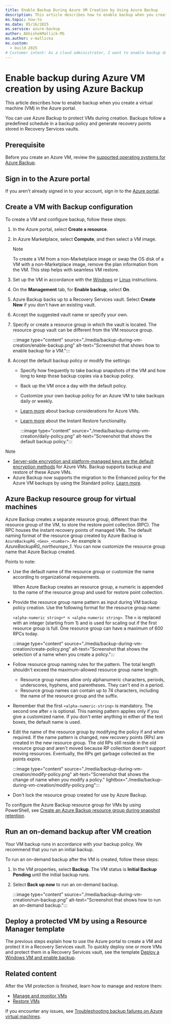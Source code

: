 ```yaml
---
title: Enable Backup During Azure VM Creation by Using Azure Backup
description: This article describes how to enable backup when you create an Azure VM with Azure Backup.
ms.topic: how-to
ms.date: 05/16/2025
ms.service: azure-backup
author: AbhishekMallick-MS
ms.author: v-mallicka
ms.custom:
  - build-2025
# Customer intent: As a cloud administrator, I want to enable backup during the creation of a virtual machine so that I can ensure that data protection and recovery points are established from the outset.
---
```


# Enable backup during Azure VM creation by using Azure Backup

This article describes how to enable backup when you create a virtual machine (VM) in the Azure portal.  

You can use Azure Backup to protect VMs during creation. Backups follow a predefined schedule in a backup policy and generate recovery points stored in Recovery Services vaults.

## Prerequisite

Before you create an Azure VM, review the [supported operating systems for Azure Backup](backup-support-matrix-iaas.md#supported-backup-actions).

## Sign in to the Azure portal

If you aren't already signed in to your account, sign in to the [Azure portal](https://portal.azure.com).

## Create a VM with Backup configuration

To create a VM and configure backup, follow these steps:

1. In the Azure portal, select **Create a resource**.

1. In Azure Marketplace, select **Compute**, and then select a VM image.

   >[!NOTE]
   >To create a VM from a non-Marketplace image or swap the OS disk of a VM with a non-Marketplace image, remove the plan information from the VM. This step helps with seamless VM restore.

1. Set up the VM in accordance with the [Windows](/azure/virtual-machines/windows/quick-create-portal) or [Linux](/azure/virtual-machines/linux/quick-create-portal) instructions.

1. On the **Management** tab, for **Enable backup**, select **On**.
1. Azure Backup backs up to a Recovery Services vault. Select **Create New** if you don't have an existing vault.
1. Accept the suggested vault name or specify your own.
1. Specify or create a resource group in which the vault is located. The resource group vault can be different from the VM resource group.

    :::image type="content" source="./media/backup-during-vm-creation/enable-backup.png" alt-text="Screenshot that shows how to enable backup for a VM.":::

1. Accept the default backup policy or modify the settings:
    - Specify how frequently to take backup snapshots of the VM and how long to keep those backup copies via a backup policy.
    - Back up the VM once a day with the default policy.
    - Customize your own backup policy for an Azure VM to take backups daily or weekly.
    - [Learn more](backup-azure-vms-introduction.md#backup-and-restore-considerations) about backup considerations for Azure VMs.
    - [Learn more](backup-instant-restore-capability.md) about the Instant Restore functionality.

      :::image type="content" source="./media/backup-during-vm-creation/daily-policy.png" alt-text="Screenshot that shows the default backup policy.":::

>[!NOTE]
>- [Server-side encryption and platform-managed keys are the default encryption methods](backup-encryption.md) for Azure VMs. Backup supports backup and restore of these Azure VMs.
>- Azure Backup now supports the migration to the Enhanced policy for the Azure VM backups by using the Standard policy. [Learn more](backup-azure-vm-migrate-enhanced-policy.md).

## Azure Backup resource group for virtual machines

Azure Backup creates a separate resource group, different than the resource group of the VM, to store the restore point collection (RPC). The RPC houses the instant recovery points of managed VMs. The default naming format of the resource group created by Azure Backup is `AzureBackupRG_<Geo>_<number>`. An example is *AzureBackupRG_northeurope_1*. You can now customize the resource group name that Azure Backup created.

Points to note:

- Use the default name of the resource group or customize the name according to organizational requirements.

  When Azure Backup creates an resource group, a numeric is appended to the name of the resource group and used for restore point collection.

- Provide the resource group name pattern as input during VM backup policy creation. Use the following format for the resource group name:

    `<alpha-numeric string>* n <alpha-numeric string>`. The `n` is replaced with an integer (starting from 1) and is used for scaling out if the first resource group is full. One resource group can have a maximum of 600 RPCs today.

   :::image type="content" source="./media/backup-during-vm-creation/create-policy.png" alt-text="Screenshot that shows the selection of a name when you create a policy.":::
- Follow resource group naming rules for the pattern. The total length shouldn't exceed the maximum-allowed resource group name length.
  - Resource group names allow only alphanumeric characters, periods, underscores, hyphens, and parentheses. They can't end in a period.
  - Resource group names can contain up to 74 characters, including the name of the resource group and the suffix.
- Remember that the first `<alpha-numeric-string>` is mandatory. The second one after `n` is optional. This naming pattern applies only if you give a customized name. If you don't enter anything in either of the text boxes, the default name is used.
- Edit the name of the resource group by modifying the policy if and when required. If the name pattern is changed, new recovery points (RPs) are created in the new resource group. The old RPs still reside in the old resource group and aren't moved because RP collection doesn't support moving resources. Eventually, the RPs get garbage collected as the points expire.

   :::image type="content" source="./media/backup-during-vm-creation/modify-policy.png" alt-text="Screenshot that shows the change of name when you modify a policy." lightbox="./media/backup-during-vm-creation/modify-policy.png":::

- Don't lock the resource group created for use by Azure Backup.

To configure the Azure Backup resource group for VMs by using PowerShell, see [Create an Azure Backup resource group during snapshot retention](backup-azure-vms-automation.md#creating-azure-backup-resource-group-during-snapshot-retention).

## Run an on-demand backup after VM creation

Your VM backup runs in accordance with your backup policy. We recommend that you run an initial backup.

To run an on-demand backup after the VM is created, follow these steps:

1. In the VM properties, select **Backup**. The VM status is **Initial Backup Pending** until the initial backup runs.
1. Select **Back up now** to run an on-demand backup.

    :::image type="content" source="./media/backup-during-vm-creation/run-backup.png" alt-text="Screenshot that shows how to run an on-demand backup.":::

## Deploy a protected VM by using a Resource Manager template

The previous steps explain how to use the Azure portal to create a VM and protect it in a Recovery Services vault. To quickly deploy one or more VMs and protect them in a Recovery Services vault, see the template [Deploy a Windows VM and enable backup](https://azure.microsoft.com/resources/templates/recovery-services-create-vm-and-configure-backup/).

## Related content

After the VM protection is finished, learn how to manage and restore them:

- [Manage and monitor VMs](backup-azure-manage-vms.md)
- [Restore VMs](backup-azure-arm-restore-vms.md)

If you encounter any issues, see [Troubleshooting backup failures on Azure virtual machines](backup-azure-vms-troubleshoot.md).
